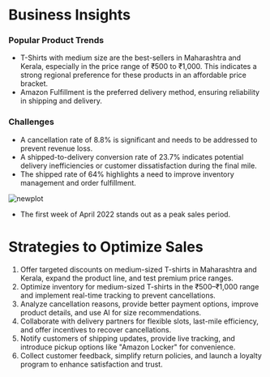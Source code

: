 # Business Insights
### Popular Product Trends

- T-Shirts with medium size are the best-sellers in Maharashtra and Kerala, especially in the price range of ₹500 to ₹1,000. This indicates a strong regional preference for these products in an affordable price bracket.
- Amazon Fulfillment is the preferred delivery method, ensuring reliability in shipping and delivery.
### Challenges

- A cancellation rate of 8.8% is significant and needs to be addressed to prevent revenue loss.
- A shipped-to-delivery conversion rate of 23.7% indicates potential delivery inefficiencies or customer dissatisfaction during the final mile.
- The shipped rate of 64% highlights a need to improve inventory management and order fulfillment.


![newplot](https://github.com/user-attachments/assets/e4f6458b-0d0b-40b1-b314-c6eae6158123)
- The first week of April 2022 stands out as a peak sales period.
# Strategies to Optimize Sales
1. Offer targeted discounts on medium-sized T-shirts in Maharashtra and Kerala, expand the product line, and test premium price ranges.
2. Optimize inventory for medium-sized T-shirts in the ₹500–₹1,000 range and implement real-time tracking to prevent cancellations.
3. Analyze cancellation reasons, provide better payment options, improve product details, and use AI for size recommendations.
3. Collaborate with delivery partners for flexible slots, last-mile efficiency, and offer incentives to recover cancellations.
4. Notify customers of shipping updates, provide live tracking, and introduce pickup options like "Amazon Locker" for convenience.
5. Collect customer feedback, simplify return policies, and launch a loyalty program to enhance satisfaction and trust.

